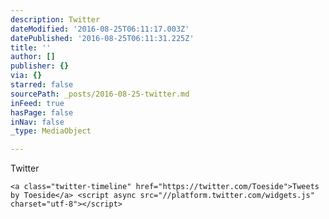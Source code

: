 ```yaml
---
description: Twitter
dateModified: '2016-08-25T06:11:17.003Z'
datePublished: '2016-08-25T06:11:31.225Z'
title: ''
author: []
publisher: {}
via: {}
starred: false
sourcePath: _posts/2016-08-25-twitter.md
inFeed: true
hasPage: false
inNav: false
_type: MediaObject

---
```

Twitter

    <a class="twitter-timeline" href="https://twitter.com/Toeside">Tweets by Toeside</a> <script async src="//platform.twitter.com/widgets.js" charset="utf-8"></script>